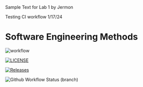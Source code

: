Sample Text for Lab 1 by Jermon

Testing CI workflow 1/17/24

# Software Engineering Methods

![workflow](https://github.com/Jermon1/sem/actions/workflows/main.yml/badge.svg)

[![LICENSE](https://img.shields.io/github/license/Jermon1/sem.svg?style=flat-square)](https://github.com/Jermon1/sem/blob/master/LICENSE)

[![Releases](https://img.shields.io/github/release/Jermon1/sem/all.svg?style=flat-square)](https://github.com/Jermon1/sem/releases)

![Github Workflow Status (branch)](https://img.shields.io/github/actions/workflow/status/Jermon1/sem/main.yml?branch=develop)
